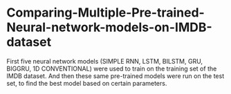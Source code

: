 # Comparing-Multiple-Pre-trained-Neural-network-models-on-IMDB-dataset
 First five neural network models (SIMPLE RNN, LSTM, BILSTM, GRU, BIGGRU, 1D CONVENTIONAL) were used to train on the training set of the IMDB dataset. And then these same pre-trained models were run on the test set, to find the best model based on certain parameters.
